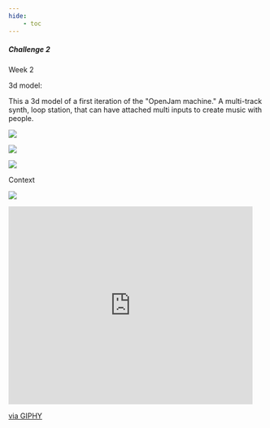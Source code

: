 ```yaml
---
hide:
    - toc
---
```


##### Challenge 2

Week 2

3d model:

This a 3d model of a first iteration of the "OpenJam machine." A multi-track synth, loop station, that can have attached multi inputs to create music with people.

![](../images/MC1_01.jpg)

![](../images/MC1_02.PNG)

![](../images/MC1_03.PNG)

Context

![](../images/MC1_04.jpg)

<iframe src="https://giphy.com/embed/72U59xlinTeZOOh6vo" width="480" height="390" frameBorder="0" class="giphy-embed" allowFullScreen></iframe><p><a href="https://giphy.com/gifs/72U59xlinTeZOOh6vo">via GIPHY</a></p>












